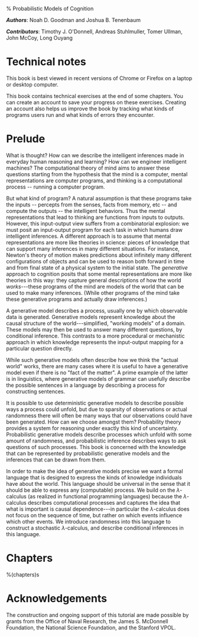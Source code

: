 % Probabilistic Models of Cognition

***Authors***: Noah D. Goodman and Joshua B. Tenenbaum

***Contributors***: Timothy J. O'Donnell, Andreas Stuhlmuller, Tomer Ullman, John McCoy, Long Ouyang

# Technical notes

This book is best viewed in recent versions of Chrome or Firefox on a laptop or desktop computer.

This book contains technical exercises at the end of some chapters. You can create an account to save your progress on these exercises. Creating an account also helps us improve the book by tracking what kinds of programs users run and what kinds of errors they encounter.

<div id="register" style='display: none'>
<a href="/login">Login</a> or <a href="/register">register an account</a> 
</div>

# Prelude

What is thought? How can we describe the intelligent inferences made in everyday human reasoning and learning? How can we engineer intelligent machines? The computational theory of mind aims to answer these questions starting from the hypothesis that the mind is a computer, mental representations are computer programs, and thinking is a computational process -- running a computer program.

But what kind of program? A natural assumption is that these programs take the inputs -- percepts from the senses, facts from memory, etc -- and compute the outputs -- the intelligent behaviors. Thus the mental representations that lead to thinking are functions from inputs to outputs. However, this input-output view suffers from a combinatorial explosion: we must posit an input-output program for each task in which humans draw intelligent inferences. A different approach is to assume that mental representations are more like theories in science: pieces of knowledge that can support many inferences in many different situations. 
For instance, Newton's theory of motion makes predictions about infinitely many different configurations of objects and can be used to reason both forward in time and from final state of a physical system to the initial state. The *generative* approach to cognition posits that some mental representations are more like theories in this way: they capture general descriptions of how the world *works*---these programs of the mind are models of the world that can be used to make many inferences. (While other programs of the mind take these generative programs and actually draw inferences.)

A generative model describes a process, usually one by which observable data is generated. Generative models represent knowledge about the causal structure of the world---simplified, "working models" of a domain. These models may then be used to answer many different questions, by conditional inference. 
This contrasts to a more procedural or mechanistic approach in which knowledge represents the input-output mapping for a particular question directly. 
<!-- TODO: add some examples of cognitive capacities and the 'world models' they depend on... -->
While such generative models often describe how we think the "actual world" works, there are many cases where it is useful to have a generative model even if there is no "fact of the matter". 
A prime example of the latter is in linguistics, where generative models of grammar can usefully describe the possible sentences in a language by describing a process for constructing sentences.

It is possible to use deterministic generative models to describe possible ways a process could unfold, but due to sparsity of observations or actual randomness there will often be many ways that our observations could have been generated. How can we choose amongst them? Probability theory provides a system for reasoning under exactly this kind of uncertainty. Probabilistic generative models describe processes which unfold with some amount of randomness, and probabilistic inference describes ways to ask questions of such processes. This book is concerned with the knowledge that can be represented by probabilistic generative models and the inferences that can be drawn from them.

In order to make the idea of generative models precise we want a formal language that is designed to express the kinds of knowledge individuals have about the world. This language should be universal in the sense that it should be able to express any (computable) process. We build on the $\lambda$-calculus (as realized in functional programming languages) because the $\lambda$-calculus describes computational processes and captures the idea that what is important is causal dependence---in particular the $\lambda$-calculus does not focus on the sequence of time, but rather on which events influence which other events. We introduce randomness into this language to construct a stochastic $\lambda$-calculus, and describe conditional inferences in this language.

# Chapters
%(chapters)s

# Acknowledgements

The construction and ongoing support of this tutorial are made possible by grants from the Office of Naval Research, the James S. McDonnell Foundation, the National Science Foundation, and the Stanford VPOL.

